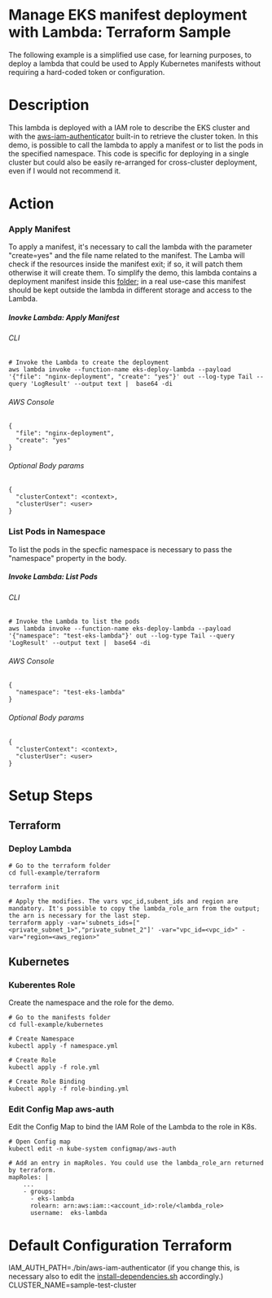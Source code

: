 # Manage EKS manifest deployment with Lambda: Terraform Sample
The following example is a simplified use case, for learning purposes, to deploy a lambda that could be used to Apply Kubernetes manifests without requiring a hard-coded token or configuration.

# Description
This lambda is deployed with a IAM role to describe the EKS cluster and with the [aws-iam-authenticator](https://github.com/kubernetes-sigs/aws-iam-authenticator) built-in to retrieve the cluster token.
In this demo, is possible to call the lambda to apply a manifest or to list the pods in the specified namespace. 
This code is specific for deploying in a single cluster but could also be easily re-arranged for cross-cluster deployment, even if I would not recommend it.

# Action

### Apply Manifest
To apply a manifest, it's necessary to call the lambda with the parameter "create=yes" and the file name related to the manifest.
The Lamba will check if the resources inside the manifest exit; if so, it will patch them otherwise it will create them.
To simplify the demo, this lambda contains a deployment manifest inside this [folder](/full-example/lambda/ms); in a real use-case this manifest should be kept outside the lambda in different storage and access to the Lambda.

##### Inovke Lambda: Apply Manifest

###### CLI

```
# Invoke the Lambda to create the deployment
aws lambda invoke --function-name eks-deploy-lambda --payload  '{"file": "nginx-deployment", "create": "yes"}' out --log-type Tail --query 'LogResult' --output text |  base64 -di
```
###### AWS Console

```
{
  "file": "nginx-deployment", 
  "create": "yes"
}
```
###### Optional Body params
```
{
  "clusterContext": <context>, 
  "clusterUser": <user>
}
```

### List Pods in Namespace
To list the pods in the specfic namespace is necessary to pass the "namespace" property in the body.

##### Invoke Lambda: List Pods

###### CLI
```
# Invoke the Lambda to list the pods
aws lambda invoke --function-name eks-deploy-lambda --payload  '{"namespace": "test-eks-lambda"}' out --log-type Tail --query 'LogResult' --output text |  base64 -di
```
###### AWS Console

```
{
  "namespace": "test-eks-lambda" 
}
```
###### Optional Body params
```
{
  "clusterContext": <context>, 
  "clusterUser": <user>
}
```
# Setup Steps

## Terraform

### Deploy Lambda
```
# Go to the terraform folder
cd full-example/terraform

terraform init

# Apply the modifies. The vars vpc_id,subent_ids and region are mandatory. It's possible to copy the lambda_role_arn from the output; the arn is necessary for the last step.
terraform apply -var='subnets_ids=["<private_subnet_1>","private_subnet_2"]' -var="vpc_id=<vpc_id>" -var="region=<aws_region>"
```
## Kubernetes

### Kuberentes Role

Create the namespace and the role for the demo.

```
# Go to the manifests folder
cd full-example/kubernetes

# Create Namespace
kubectl apply -f namespace.yml

# Create Role
kubectl apply -f role.yml

# Create Role Binding
kubectl apply -f role-binding.yml
```

### Edit Config Map aws-auth

Edit the Config Map to bind the IAM Role of the Lambda to the role in K8s.

```
# Open Config map
kubectl edit -n kube-system configmap/aws-auth

# Add an entry in mapRoles. You could use the lambda_role_arn returned by terraform.
mapRoles: |
    ...
    - groups:
      - eks-lambda
      rolearn: arn:aws:iam::<account_id>:role/<lambda_role>
      username:  eks-lambda
```
# Default Configuration Terraform
IAM_AUTH_PATH=./bin/aws-iam-authenticator (if you change this, is necessary also to edit the [install-dependencies.sh](/full-example/terraform/script/install-dependencies.sh) accordingly.)  
CLUSTER_NAME=sample-test-cluster